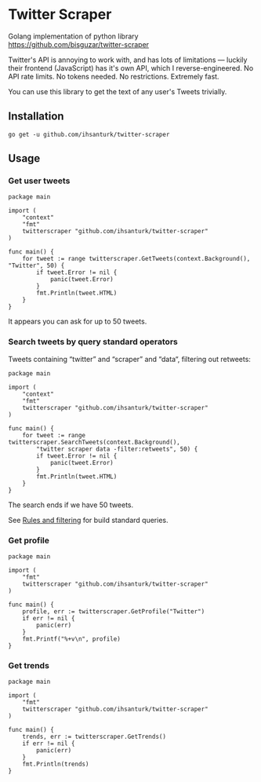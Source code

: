# Twitter Scraper

Golang implementation of python library <https://github.com/bisguzar/twitter-scraper>

Twitter's API is annoying to work with, and has lots of limitations —
luckily their frontend (JavaScript) has it's own API, which I reverse-engineered.
No API rate limits. No tokens needed. No restrictions. Extremely fast.

You can use this library to get the text of any user's Tweets trivially.

## Installation

```shell
go get -u github.com/ihsanturk/twitter-scraper
```

## Usage

### Get user tweets

```golang
package main

import (
    "context"
    "fmt"
    twitterscraper "github.com/ihsanturk/twitter-scraper"
)

func main() {
    for tweet := range twitterscraper.GetTweets(context.Background(), "Twitter", 50) {
        if tweet.Error != nil {
            panic(tweet.Error)
        }
        fmt.Println(tweet.HTML)
    }
}
```

It appears you can ask for up to 50 tweets.

### Search tweets by query standard operators

Tweets containing “twitter” and “scraper” and “data“, filtering out retweets:

```golang
package main

import (
    "context"
    "fmt"
    twitterscraper "github.com/ihsanturk/twitter-scraper"
)

func main() {
    for tweet := range twitterscraper.SearchTweets(context.Background(),
        "twitter scraper data -filter:retweets", 50) {
        if tweet.Error != nil {
            panic(tweet.Error)
        }
        fmt.Println(tweet.HTML)
    }
}
```

The search ends if we have 50 tweets.

See [Rules and filtering](https://developer.twitter.com/en/docs/tweets/rules-and-filtering/overview/standard-operators) for build standard queries.

### Get profile

```golang
package main

import (
    "fmt"
    twitterscraper "github.com/ihsanturk/twitter-scraper"
)

func main() {
    profile, err := twitterscraper.GetProfile("Twitter")
    if err != nil {
        panic(err)
    }
    fmt.Printf("%+v\n", profile)
}
```

### Get trends

```golang
package main

import (
    "fmt"
    twitterscraper "github.com/ihsanturk/twitter-scraper"
)

func main() {
    trends, err := twitterscraper.GetTrends()
    if err != nil {
        panic(err)
    }
    fmt.Println(trends)
}
```
